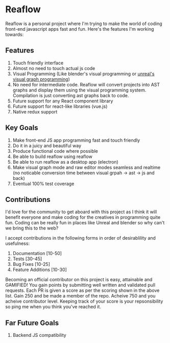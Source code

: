 # Reaflow
Reaflow is a personal project where I'm trying to make the world of coding front-end javascript apps fast and fun. Here's the features I'm working towards:

## Features

1. Touch friendly interface
2. Almost no need to touch actual js code
3. Visual Programming (Like blender's visual programming or [unreal's visual graph programming](https://docs.unrealengine.com/latest/INT/Engine/Blueprints/UserGuide/Graphs/))
4. No need for intermediate code. Reaflow will convert projects into AST graphs and display them using the visual programming system. Compilation is just converting ast graphs back to code.
5. Future support for any React component library
6. Future support for react-like libraries (vue.js)
7. Native redux support

## Key Goals

1. Make front-end JS app programming fast and touch friendly
2. Do it in a juicy and beautiful way
3. Produce functional code where possible
4. Be able to build reaflow using reaflow
5. Be able to run reaflow as a desktop app (electron)
6. Make visual graph mode and raw editor modes seamless and realtime (no noticable conversion time between visual grpah -> ast -> js and back)
7. Eventual 100% test coverage

## Contributions

I'd love for the community to get aboard with this project as I think it will benefit everyone and make coding for the creatives in programming quite fun. Coding can be really fun in places like Unreal and blender so why can't we bring this to the web?

I accept contributions in the following forms in order of desirablility and usefulness:

1. Documentation [10-50]
2. Tests [30-45]
3. Bug Fixes [10-25]
4. Feature Additions [10-30]

Becoming an official contributor on this project is easy, attainable and GAMIFIED! You gain points by submitting well written and validated pull requests. Each PR is given a score as per the scoring shown in the above list. Gain 250 and be made a member of the repo. Acheive 750 and you acheive contributor level. Keeping track of your score is your repsonsibility so ping me when you think you've reached it.

## Far Future Goals

1. Backend JS compatibility